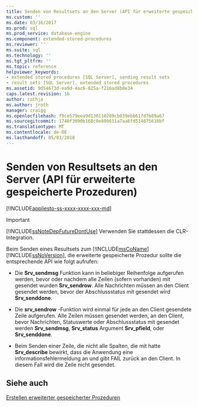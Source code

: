 ```yaml
---
title: Senden von Resultsets an den Server (API für erweiterte gespeicherte Prozeduren) | Microsoft Docs
ms.custom: ''
ms.date: 03/16/2017
ms.prod: sql
ms.prod_service: database-engine
ms.component: extended-stored-procedures
ms.reviewer: ''
ms.suite: sql
ms.technology: ''
ms.tgt_pltfrm: ''
ms.topic: reference
helpviewer_keywords:
- extended stored procedures [SQL Server], sending result sets
- result sets [SQL Server], extended stored procedures
ms.assetid: 9d54673d-ea9d-4ac6-825a-f216ad8b0e34
caps.latest.revision: 16
author: rothja
ms.author: jroth
manager: craigg
ms.openlocfilehash: f9ce579eea9d130110289cb039ebb617d7b89a67
ms.sourcegitcommit: 1740f3090b168c0e809611a7aa6fd514075616bf
ms.translationtype: MT
ms.contentlocale: de-DE
ms.lasthandoff: 05/03/2018
---
```

# <a name="sending-result-sets-to-the-server-extended-stored-procedure-api"></a>Senden von Resultsets an den Server (API für erweiterte gespeicherte Prozeduren)
[!INCLUDE[appliesto-ss-xxxx-xxxx-xxx-md](../../includes/appliesto-ss-xxxx-xxxx-xxx-md.md)]
    
> [!IMPORTANT]  
>  [!INCLUDE[ssNoteDepFutureDontUse](../../includes/ssnotedepfuturedontuse-md.md)] Verwenden Sie stattdessen die CLR-Integration.  
  
 Beim Senden eines Resultsets zum [!INCLUDE[msCoName](../../includes/msconame-md.md)] [!INCLUDE[ssNoVersion](../../includes/ssnoversion-md.md)], die erweiterte gespeicherte Prozedur sollte die entsprechende API wie folgt aufrufen:  
  
-   Die **Srv_sendmsg** Funktion kann in beliebiger Reihenfolge aufgerufen werden, bevor oder nachdem alle Zeilen (sofern vorhanden) mit gesendet wurden **Srv_sendrow**. Alle Nachrichten müssen an den Client gesendet werden, bevor der Abschlussstatus mit gesendet wird **Srv_senddone**.  
  
-   Die **srv_sendrow** -Funktion wird einmal für jede an den Client gesendete Zeile aufgerufen. Alle Zeilen müssen gesendet werden, an den Client, bevor Nachrichten, Statuswerte oder Abschlussstatus mit gesendet werden **Srv_sendmsg**, **Srv_status** Argument **Srv_pfield**, oder **Srv_senddone**.  
  
-   Beim Senden einer Zeile, die nicht alle Spalten, die mit hatte **Srv_describe** bewirkt, dass die Anwendung eine informationsfehlermeldung an und gibt FAIL zurück an den Client. In diesem Fall wird die Zeile nicht gesendet.  
  
## <a name="see-also"></a>Siehe auch  
 [Erstellen erweiterter gespeicherter Prozeduren](../../relational-databases/extended-stored-procedures-programming/creating-extended-stored-procedures.md)  
  
  
